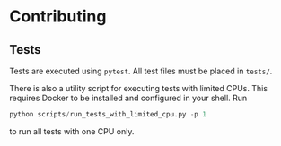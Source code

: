 Contributing
============

Tests
-------
Tests are executed using `pytest`. All test files must be placed in `tests/`.

There is also a utility script for executing tests with limited CPUs. This requires
Docker to be installed and configured in your shell. Run
```python
python scripts/run_tests_with_limited_cpu.py -p 1
```
to run all tests with one CPU only.
